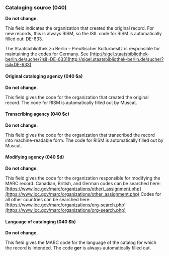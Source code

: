 ### Cataloging source (040)
**Do not change.**

This field indicates the organization that created the original record. For new records, this is always RISM, so the ISIL code for RISM is automatically filled out: DE-633.

The Staatsbibliothek zu Berlin – Preußischer Kulturbesitz is responsible for maintaining the codes for Germany. See [http://sigel.staatsbibliothek-berlin.de/suche/?isil=DE-633](http://sigel.staatsbibliothek-berlin.de/suche/?isil=DE-633)

#### Original cataloging agency (040 $a)
**Do not change.**

This field gives the code for the organization that created the original record. The code for RISM is automatically filled out by Muscat.

#### Transcribing agency (040 $c)
**Do not change.**

This field gives the code for the organization that transcribed the record into machine-readable form. The code for RISM is automatically filled out by Muscat.

#### Modifying agency (040 $d)
**Do not change.**

This field gives the code for the organization responsible for modifying the MARC record. Canadian, British, and German codes can be searched here: [https://www.loc.gov/marc/organizations/other\_assignment.php](https://www.loc.gov/marc/organizations/other_assignment.php) Codes for all other countries can be searched here: [https://www.loc.gov/marc/organizations/org-search.php](https://www.loc.gov/marc/organizations/org-search.php)

#### Language of cataloging (040 $b)
**Do not change.**

This field gives the MARC code for the language of the catalog for which the record is intended. The code **ger** is always automatically filled out.
